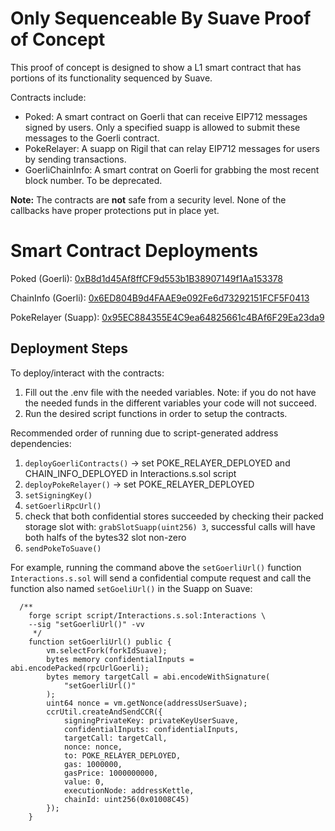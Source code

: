 # Only Sequenceable By Suave Proof of Concept
This proof of concept is designed to show a L1 smart contract that has portions of its functionality sequenced by Suave. 

Contracts include:
- Poked: A smart contract on Goerli that can receive EIP712 messages signed by users. Only a specified suapp is allowed to submit these messages to the Goerli contract.
- PokeRelayer: A suapp on Rigil that can relay EIP712 messages for users by sending transactions.
- GoerliChainInfo: A smart contrat on Goerli for grabbing the most recent block number. To be deprecated.


**Note:** The contracts are **not** safe from a security level. None of the callbacks have proper protections put in place yet.

# Smart Contract Deployments
Poked (Goerli): [0xB8d1d45Af8ffCF9d553b1B38907149f1Aa153378](https://goerli.etherscan.io/address/0xB8d1d45Af8ffCF9d553b1B38907149f1Aa153378) 

ChainInfo (Goerli): [0x6ED804B9d4FAAE9e092Fe6d73292151FCF5F0413](https://goerli.etherscan.io/address/0x6ED804B9d4FAAE9e092Fe6d73292151FCF5F0413)

PokeRelayer (Suapp): [0x95EC884355E4C9ea64825661c4BAf6F29Ea23da9](https://explorer.rigil.suave.flashbots.net/address/0x95EC884355E4C9ea64825661c4BAf6F29Ea23da9)

## Deployment Steps
To deploy/interact with the contracts:
1. Fill out the .env file with the needed variables. Note: if you do not have the needed funds in the different variables your code will not succeed.
2. Run the desired script functions in order to setup the contracts.

Recommended order of running due to script-generated address dependencies:
1. `deployGoerliContracts()` -> set POKE_RELAYER_DEPLOYED and CHAIN_INFO_DEPLOYED in Interactions.s.sol script
2. `deployPokeRelayer()` -> set POKE_RELAYER_DEPLOYED
3. `setSigningKey()`
4. `setGoerliRpcUrl()`
5. check that both confidential stores succeeded by checking their packed storage slot with: `grabSlotSuapp(uint256) 3`, successful calls will have both halfs of the bytes32 slot non-zero
6. `sendPokeToSuave()`

For example, running the command above the `setGoerliUrl()` function `Interactions.s.sol` will send a confidential compute request and call the function also named `setGoeliUrl()` in the Suapp on Suave: 
```
  /**
    forge script script/Interactions.s.sol:Interactions \
    --sig "setGoerliUrl()" -vv 
     */
    function setGoerliUrl() public {
        vm.selectFork(forkIdSuave);
        bytes memory confidentialInputs = abi.encodePacked(rpcUrlGoerli);
        bytes memory targetCall = abi.encodeWithSignature(
            "setGoerliUrl()"
        );
        uint64 nonce = vm.getNonce(addressUserSuave);
        ccrUtil.createAndSendCCR({
            signingPrivateKey: privateKeyUserSuave,
            confidentialInputs: confidentialInputs,
            targetCall: targetCall,
            nonce: nonce,
            to: POKE_RELAYER_DEPLOYED,
            gas: 1000000,
            gasPrice: 1000000000,
            value: 0,
            executionNode: addressKettle,
            chainId: uint256(0x01008C45)
        });
    }
```